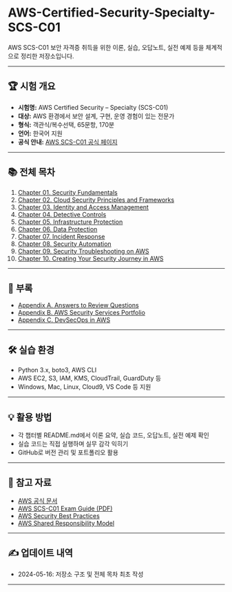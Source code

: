 # AWS-Certified-Security-Specialty-SCS-C01

AWS SCS-C01 보안 자격증 취득을 위한 이론, 실습, 오답노트, 실전 예제 등을 체계적으로 정리한 저장소입니다.

---

## 🏆 시험 개요

- **시험명:** AWS Certified Security – Specialty (SCS-C01)
- **대상:** AWS 환경에서 보안 설계, 구현, 운영 경험이 있는 전문가
- **형식:** 객관식/복수선택, 65문항, 170분
- **언어:** 한국어 지원
- **공식 안내:** [AWS SCS-C01 공식 페이지](https://aws.amazon.com/ko/certification/certified-security-specialty/)

---

## 📚 전체 목차

1. [Chapter 01. Security Fundamentals](./chapter01_security_fundamentals/README.md)
2. [Chapter 02. Cloud Security Principles and Frameworks](./chapter02_cloud_security_principles/README.md)
3. [Chapter 03. Identity and Access Management](./chapter03_identity_access_management/README.md)
4. [Chapter 04. Detective Controls](./chapter04_detective_controls/README.md)
5. [Chapter 05. Infrastructure Protection](./chapter05_infrastructure_protection/README.md)
6. [Chapter 06. Data Protection](./chapter06_data_protection/README.md)
7. [Chapter 07. Incident Response](./chapter07_incident_response/README.md)
8. [Chapter 08. Security Automation](./chapter08_security_automation/README.md)
9. [Chapter 09. Security Troubleshooting on AWS](./chapter09_security_troubleshooting/README.md)
10. [Chapter 10. Creating Your Security Journey in AWS](./chapter10_security_journey/README.md)

---

## 📂 부록

- [Appendix A. Answers to Review Questions](./appendix_a_answers/answers.md)
- [Appendix B. AWS Security Services Portfolio](./appendix_b_aws_security_services/services_overview.md)
- [Appendix C. DevSecOps in AWS](./appendix_c_devsecops/README.md)

---

## 🛠️ 실습 환경

- Python 3.x, boto3, AWS CLI
- AWS EC2, S3, IAM, KMS, CloudTrail, GuardDuty 등
- Windows, Mac, Linux, Cloud9, VS Code 등 지원

---

## 💡 활용 방법

- 각 챕터별 README.md에서 이론 요약, 실습 코드, 오답노트, 실전 예제 확인
- 실습 코드는 직접 실행하며 실무 감각 익히기
- GitHub로 버전 관리 및 포트폴리오 활용

---

## 📌 참고 자료

- [AWS 공식 문서](https://docs.aws.amazon.com/ko_kr/)
- [AWS SCS-C01 Exam Guide (PDF)](https://d1.awsstatic.com/training-and-certification/docs-security/AWS_Certified_Security_Specialty_Exam_Guide.pdf)
- [AWS Security Best Practices](https://docs.aws.amazon.com/ko_kr/wellarchitected/latest/security-pillar/)
- [AWS Shared Responsibility Model](https://aws.amazon.com/ko/compliance/shared-responsibility-model/)

---

## ✍️ 업데이트 내역

- 2024-05-16: 저장소 구조 및 전체 목차 최초 작성

---
